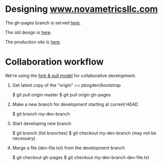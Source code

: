 
# Designing www.novametricsllc.com

The gh-pages branch is served <a href="http://pbogden.github.io/bootstrap">here</a>.

The old design is <a href="http://pbogden.github.io/bootstrap/oldesign.html">here</a>.

The production site is <a href="http://www.novametricsllc.com">here</a>.

# Collaboration workflow

We're using the <a href="https://help.github.com/articles/using-pull-requests">fork & pull model</a>
for collaborative development.

  1.  Get latest copy of the "origin" == pbogden/bootstrap

       $ git pull origin master
       $ git pull origin gh-pages

  2.  Make a new branch for development starting at current HEAD

       $ git branch my-dev-branch

  3.  Start developing new branch

       $ git branch                   (list branches)
       $ git checkout my-dev-branch   (may not be necessary)
 
  4.  Merge a file (dev-file.txt) from the development branch 

       $ git checkout gh-pages
       $ git checkout my-dev-branch dev-file.txt
